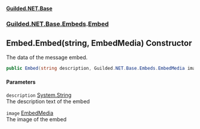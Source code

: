 #### [Guilded.NET.Base](Guilded_NET_Base.md 'Guilded.NET.Base')
### [Guilded.NET.Base.Embeds](Guilded_NET_Base.md#Guilded_NET_Base_Embeds 'Guilded.NET.Base.Embeds').[Embed](Embed.md 'Guilded.NET.Base.Embeds.Embed')
## Embed.Embed(string, EmbedMedia) Constructor
The data of the message embed.  
```csharp
public Embed(string description, Guilded.NET.Base.Embeds.EmbedMedia image);
```
#### Parameters
<a name='Guilded_NET_Base_Embeds_Embed_Embed(string_Guilded_NET_Base_Embeds_EmbedMedia)_description'></a>
`description` [System.String](https://docs.microsoft.com/en-us/dotnet/api/System.String 'System.String')  
The description text of the embed
  
<a name='Guilded_NET_Base_Embeds_Embed_Embed(string_Guilded_NET_Base_Embeds_EmbedMedia)_image'></a>
`image` [EmbedMedia](EmbedMedia.md 'Guilded.NET.Base.Embeds.EmbedMedia')  
The image of the embed
  
